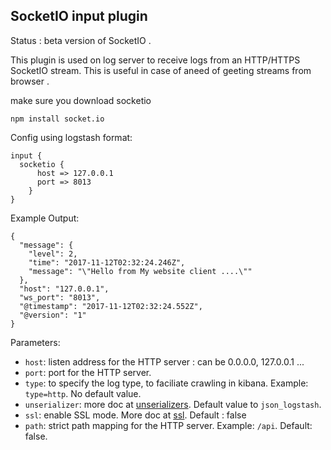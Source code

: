 SocketIO input plugin
---

Status : beta version of SocketIO .

This plugin is used on log server to receive logs from an HTTP/HTTPS  SocketIO stream. 
This is useful in case of  aneed of geeting streams from browser .

make sure you download socketio
```
npm install socket.io
```
Config using logstash format:
```
input {
  socketio {
      host => 127.0.0.1
      port => 8013
    }
}
```

Example Output:
```
{
  "message": {
    "level": 2,
    "time": "2017-11-12T02:32:24.246Z",
    "message": "\"Hello from My website client ....\""
  },
  "host": "127.0.0.1",
  "ws_port": "8013",
  "@timestamp": "2017-11-12T02:32:24.552Z",
  "@version": "1"
}

```

Parameters:

* ``host``: listen address for the HTTP server : can be 0.0.0.0, 127.0.0.1 ...
* ``port``: port for the HTTP server.
* ``type``: to specify the log type, to faciliate crawling in kibana. Example: ``type=http``. No default value.
* ``unserializer``: more doc at [unserializers](unserializers.md). Default value to ``json_logstash``.
* ``ssl``: enable SSL mode. More doc at [ssl](../ssl.md). Default : false
* ``path``: strict path mapping for the HTTP server. Example: ```/api```. Default: false.

